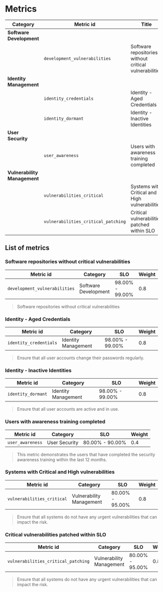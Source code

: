 

# Metrics

|**Category**|**Metric id**|**Title**|**SLO**|**Weight**|
|--|--|--|--|--|
|**Software Development**|||||
||`development_vulnerabilities`|Software repositories without critical vulnerabilities|98.00% - 99.00%|0.8|
|**Identity Management**|||||
||`identity_credentials`|Identity - Aged Credentials|98.00% - 99.00%|0.8|
||`identity_dormant`|Identity - Inactive Identities|98.00% - 99.00%|0.8|
|**User Security**|||||
||`user_awareness`|Users with awareness training completed|80.00% - 90.00%|0.4|
|**Vulnerability Management**|||||
||`vulnerabilities_critical`|Systems with Critical and High vulnerabilities|80.00% - 95.00%|0.8|
||`vulnerabilities_critical_patching`|Critical vulnerabilities patched within SLO|80.00% - 95.00%|0.8|


## List of metrics
### Software repositories without critical vulnerabilities

|**Metric id**|**Category**|**SLO**|**Weight**|
|--|--|--|--|
|`development_vulnerabilities`|Software Development|98.00% - 99.00%|0.8|

> Software repositories without critical vulnerabilities


### Identity - Aged Credentials

|**Metric id**|**Category**|**SLO**|**Weight**|
|--|--|--|--|
|`identity_credentials`|Identity Management|98.00% - 99.00%|0.8|

> Ensure that all user accounts change their passwords regularly.



### Identity - Inactive Identities

|**Metric id**|**Category**|**SLO**|**Weight**|
|--|--|--|--|
|`identity_dormant`|Identity Management|98.00% - 99.00%|0.8|

> Ensure that all user accounts are active and in use.



### Users with awareness training completed

|**Metric id**|**Category**|**SLO**|**Weight**|
|--|--|--|--|
|`user_awareness`|User Security|80.00% - 90.00%|0.4|

> This metric demonstrates the users that have completed the security awareness training within the last 12 months.



### Systems with Critical and High vulnerabilities

|**Metric id**|**Category**|**SLO**|**Weight**|
|--|--|--|--|
|`vulnerabilities_critical`|Vulnerability Management|80.00% - 95.00%|0.8|

> Ensure that all systems do not have any urgent vulnerabilities that can impact the risk.



### Critical vulnerabilities patched within SLO

|**Metric id**|**Category**|**SLO**|**Weight**|
|--|--|--|--|
|`vulnerabilities_critical_patching`|Vulnerability Management|80.00% - 95.00%|0.8|

> Ensure that all systems do not have any urgent vulnerabilities that can impact the risk.


